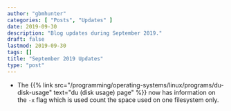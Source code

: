 ```yaml
---
author: "gbmhunter"
categories: [ "Posts", "Updates" ]
date: 2019-09-30
description: "Blog updates during September 2019."
draft: false
lastmod: 2019-09-30
tags: []
title: "September 2019 Updates"
type: "post"
---
```


* The {{% link src="/programming/operating-systems/linux/programs/du-disk-usage" text="du (disk usage) page" %}} now has information on the `-x` flag which is used count the space used on one filesystem only.